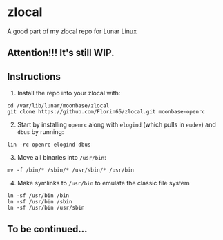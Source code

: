 # zlocal
A good part of my zlocal repo for Lunar Linux

## Attention!!! It's still WIP.

## Instructions

1. Install the repo into your zlocal with:
```
cd /var/lib/lunar/moonbase/zlocal
git clone https://github.com/Florin65/zlocal.git moonbase-openrc
```

2. Start by installing `openrc` along with `elogind` (which pulls in `eudev`) and `dbus` by running:
```
lin -rc openrc elogind dbus
```

3. Move all binaries into `/usr/bin`:
```
mv -f /bin/* /sbin/* /usr/sbin/* /usr/bin
```

4. Make symlinks to `/usr/bin` to emulate the classic file system
```
ln -sf /usr/bin /bin
ln -sf /usr/bin /sbin
ln -sf /usr/bin /usr/sbin
```

## To be continued...

